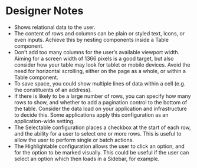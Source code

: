 # Designer Notes

- Shows relational data to the user.
- The content of rows and columns can be plain or styled text, Icons, or even inputs. Achieve this by nesting components inside a Table component.
- Don’t add too many columns for the user’s available viewport width. Aiming for a screen width of 1366 pixels is a good target, but also consider how your table may look for tablet or mobile devices. Avoid the need for horizontal scrolling, either on the page as a whole, or within a Table component.
- To save space, you could show multiple lines of data within a cell (e.g. the constituents of an address).
- If there is likely to be a large number of rows, you can specify how many rows to show, and whether to add a pagination control to the bottom of the table. Consider the data load on your application and infrastructure to decide this. Some applications apply this configuration as an application-wide setting.
- The Selectable configuration places a checkbox at the start of each row, and the ability for a user to select one or more rows. This is useful to allow the user to perform single or batch actions.
- The Highlightable configuration allows the user to click an option, and for the option to be marked visually. This could be useful if the user can select an option which then loads in a Sidebar, for example.
